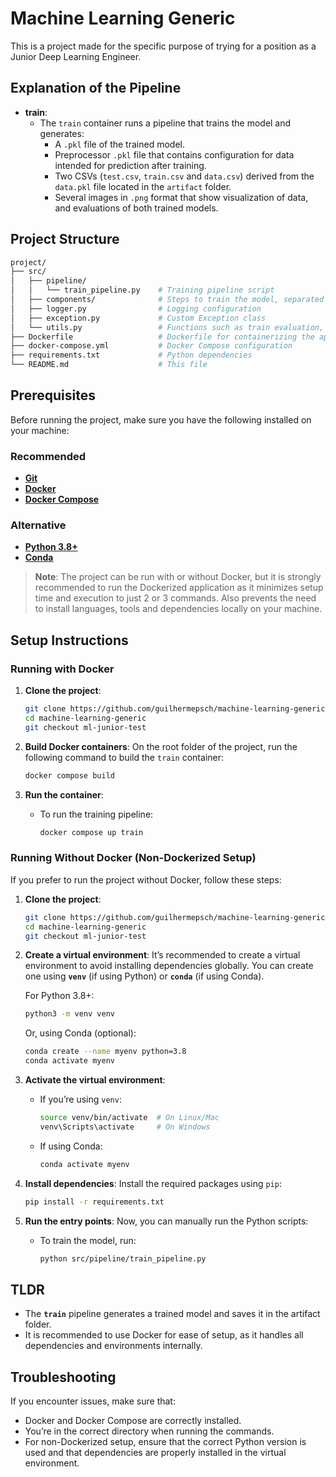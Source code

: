 
# Machine Learning Generic

This is a project made for the specific purpose of trying for a position as a Junior Deep Learning Engineer.

## Explanation of the Pipeline

- **train**:
  - The `train` container runs a pipeline that trains the model and generates:
    - A `.pkl` file of the trained model.
    - Preprocessor `.pkl` file that contains configuration for data intended for prediction after training.
    - Two CSVs (`test.csv`, `train.csv` and `data.csv`) derived from the `data.pkl` file located in the `artifact` folder.
    - Several images in `.png` format that show visualization of data, and evaluations of both trained models.

## Project Structure

```bash
project/
├── src/
│   ├── pipeline/
│   │   └── train_pipeline.py    # Training pipeline script
│   ├── components/              # Steps to train the model, separated by usage
│   ├── logger.py                # Logging configuration
│   ├── exception.py             # Custom Exception class
│   └── utils.py                 # Functions such as train evaluation, load and save objects.
├── Dockerfile                   # Dockerfile for containerizing the application
├── docker-compose.yml           # Docker Compose configuration
├── requirements.txt             # Python dependencies
└── README.md                    # This file
```

## Prerequisites

Before running the project, make sure you have the following installed on your machine:

### **Recommended**

- **[Git](https://git-scm.com/)**
- **[Docker](https://www.docker.com/)**
- **[Docker Compose](https://docs.docker.com/compose/)**

### **Alternative**

- **[Python 3.8+](https://www.python.org/downloads/release/python-380/)**
- **[Conda](https://docs.conda.io/projects/conda/en/latest/index.html)**

> **Note**: The project can be run with or without Docker, but it is strongly recommended to run the Dockerized application as it minimizes setup time and execution to just 2 or 3 commands. Also prevents the need to install languages, tools and dependencies locally on your machine.

## Setup Instructions

### Running with Docker

1. **Clone the project**:

   ```bash
   git clone https://github.com/guilhermepsch/machine-learning-generic.git
   cd machine-learning-generic
   git checkout ml-junior-test
   ```

2. **Build Docker containers**:
   On the root folder of the project, run the following command to build the `train` container:

   ```bash
   docker compose build
   ```

3. **Run the container**:

   - To run the training pipeline:

     ```bash
     docker compose up train
     ```

### Running Without Docker (Non-Dockerized Setup)

If you prefer to run the project without Docker, follow these steps:

1. **Clone the project**:

   ```bash
   git clone https://github.com/guilhermepsch/machine-learning-generic.git
   cd machine-learning-generic
   git checkout ml-junior-test
   ```

2. **Create a virtual environment**:
   It’s recommended to create a virtual environment to avoid installing dependencies globally. You can create one using **`venv`** (if using Python) or **`conda`** (if using Conda).

   For Python 3.8+:

   ```bash
   python3 -m venv venv
   ```

   Or, using Conda (optional):

   ```bash
   conda create --name myenv python=3.8
   conda activate myenv
   ```

3. **Activate the virtual environment**:
   - If you’re using `venv`:

     ```bash
     source venv/bin/activate  # On Linux/Mac
     venv\Scripts\activate     # On Windows
     ```

   - If using Conda:

     ```bash
     conda activate myenv
     ```

4. **Install dependencies**:
   Install the required packages using `pip`:

   ```bash
   pip install -r requirements.txt
   ```

5. **Run the entry points**:
   Now, you can manually run the Python scripts:

   - To train the model, run:

     ```bash
     python src/pipeline/train_pipeline.py
     ```

## TLDR

- The **`train`** pipeline generates a trained model and saves it in the artifact folder.
- It is recommended to use Docker for ease of setup, as it handles all dependencies and environments internally.

## Troubleshooting

If you encounter issues, make sure that:

- Docker and Docker Compose are correctly installed.
- You’re in the correct directory when running the commands.
- For non-Dockerized setup, ensure that the correct Python version is used and that dependencies are properly installed in the virtual environment.
